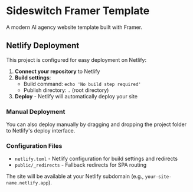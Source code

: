 # Sideswitch Framer Template

A modern AI agency website template built with Framer.

## Netlify Deployment

This project is configured for easy deployment on Netlify:

1. **Connect your repository** to Netlify
2. **Build settings**:
   - Build command: `echo 'No build step required'`
   - Publish directory: `.` (root directory)
3. **Deploy** - Netlify will automatically deploy your site

### Manual Deployment

You can also deploy manually by dragging and dropping the project folder to Netlify's deploy interface.

### Configuration Files

- `netlify.toml` - Netlify configuration for build settings and redirects
- `public/_redirects` - Fallback redirects for SPA routing

The site will be available at your Netlify subdomain (e.g., `your-site-name.netlify.app`).

